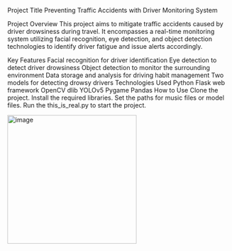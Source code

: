 Project Title
Preventing Traffic Accidents with Driver Monitoring System

Project Overview
This project aims to mitigate traffic accidents caused by driver drowsiness during travel. It encompasses a real-time monitoring system utilizing facial recognition, eye detection, and object detection technologies to identify driver fatigue and issue alerts accordingly.

Key Features
Facial recognition for driver identification
Eye detection to detect driver drowsiness
Object detection to monitor the surrounding environment
Data storage and analysis for driving habit management
Two models for detecting drowsy drivers
Technologies Used
Python
Flask web framework
OpenCV
dlib
YOLOv5
Pygame
Pandas
How to Use
Clone the project.
Install the required libraries.
Set the paths for music files or model files.
Run the this_is_real.py to start the project.


<img width="291" alt="image" src="https://github.com/STEVESEUNGWON/opencv_project/assets/159239472/f59fa39b-6e23-44d5-a855-d4687ab96e8f">


